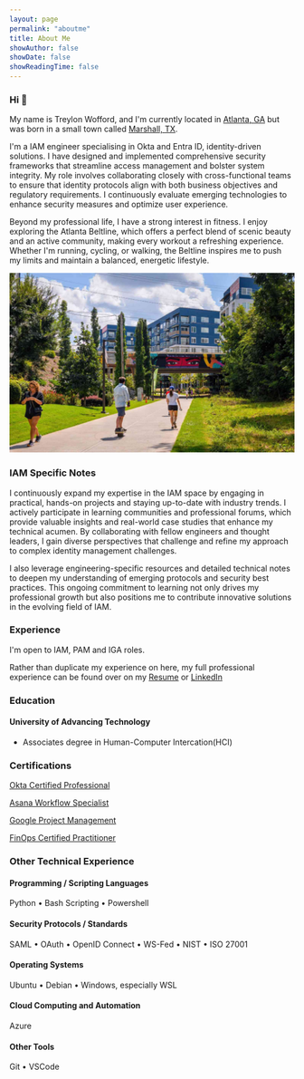 ```yaml
---
layout: page
permalink: "aboutme"
title: About Me
showAuthor: false
showDate: false
showReadingTime: false
---
```


### Hi :wave:

My name is Treylon Wofford, and I'm currently located in [Atlanta, GA](https://www.google.com/maps/place/Atlanta,+GA/) but was born in a small town called [Marshall, TX](https://www.google.com/maps/place/Marshall,+TX/). 

I'm a IAM engineer specialising in Okta and Entra ID, identity-driven solutions. I have designed and implemented comprehensive security frameworks that streamline access management and bolster system integrity. My role involves collaborating closely with cross-functional teams to ensure that identity protocols align with both business objectives and regulatory requirements. I continuously evaluate emerging technologies to enhance security measures and optimize user experience.

Beyond my professional life, I have a strong interest in fitness. I enjoy exploring the Atlanta Beltline, which offers a perfect blend of scenic beauty and an active community, making every workout a refreshing experience. Whether I'm running, cycling, or walking, the Beltline inspires me to push my limits and maintain a balanced, energetic lifestyle.

![ATL beltline](images/atl_belt.jpg "Sunny day on the ATL Beltline.")

### IAM Specific Notes

I continuously expand my expertise in the IAM space by engaging in practical, hands-on projects and staying up-to-date with industry trends. I actively participate in learning communities and professional forums, which provide valuable insights and real-world case studies that enhance my technical acumen. By collaborating with fellow engineers and thought leaders, I gain diverse perspectives that challenge and refine my approach to complex identity management challenges. 

I also leverage engineering-specific resources and detailed technical notes to deepen my understanding of emerging protocols and security best practices. This ongoing commitment to learning not only drives my professional growth but also positions me to contribute innovative solutions in the evolving field of IAM.

### Experience

I'm open to IAM, PAM and IGA roles.

Rather than duplicate my experience on here, my full professional experience can be found over on my [Resume](/Resume/Resume_Treylon.pdf) or [LinkedIn](https://www.linkedin.com/in/treylon-wofford/)

### Education

#### University of Advancing Technology
- Associates degree in Human-Computer Intercation(HCI)

### Certifications

[Okta Certified Professional](https://www.credly.com/badges/6b8b6d6a-3cc2-4317-9dde-dad1c2991bdd/public_url) 

[Asana Workflow Specialist](https://certifications.asana.com/e45fd965-9891-43eb-9b20-b0affd421282#acc.qr1R9sBV) 

[Google Project Management](https://coursera.org/share/958cad647c27da085b4bb5e6875e01e6)

[FinOps Certified Practitioner](https://verify.skilljar.com/c/ryocjk9uqr6q) 

### Other Technical Experience

#### Programming / Scripting Languages

Python &bull; Bash Scripting &bull; Powershell

#### Security Protocols / Standards

SAML &bull; OAuth &bull; OpenID Connect &bull; WS-Fed &bull; NIST &bull; ISO 27001

#### Operating Systems

Ubuntu &bull; Debian &bull; Windows, especially WSL

#### Cloud Computing and Automation

Azure

#### Other Tools

Git &bull; VSCode 
